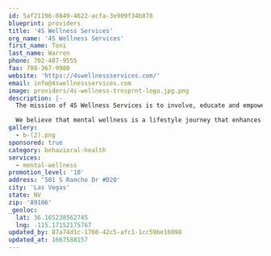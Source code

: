 ```yaml
---
id: 5af21196-0849-4622-acfa-3e909f34b878
blueprint: providers
title: '4S Wellness Services'
org_name: '4S Wellness Services'
first_name: Toni
last_name: Warren
phone: 702-487-9555
fax: 708-367-9980
website: 'https://4swellnessservices.com/'
email: info@4swellnessservices.com
image: providers/4s-wellness-trnsprnt-logo.jpg.png
description: |-
  The mission of 4S Wellness Services is to involve, educate and empower active seniors through wellness programs, mental health education, community services and resources.

  We believe that mental wellness is a lifestyle journey that enhances the quality of life.
gallery:
  - b-(2).png
sponsored: true
category: behavioral-health
services:
  - mental-wellness
promotion_level: '10'
address: '501 S Rancho Dr #D20'
city: 'Las Vegas'
state: NV
zip: '89106'
_geoloc:
  lat: 36.165238562745
  lng: -115.17152175767
updated_by: 87a74d1c-1760-42c5-afc1-1cc59be16098
updated_at: 1667588157
---
```

